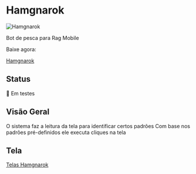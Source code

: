 # Hamgnarok

![Hamgnarok](https://desesquecedor.com.br/uploads/1/anexos/icone.png)

Bot de pesca para Rag Mobile

Baixe agora: 

[Hamgnarok](https://desesquecedor.com.br)

## Status
🚧 Em testes

## Visão Geral
O sistema faz a leitura da tela para identificar certos padrões
Com base nos padrões pré-definidos ele executa cliques na tela

## Tela

[Telas Hamgnarok](https://github.com/luanbiao/hamgnarok/blob/main/hamgnarok-telas.png)
